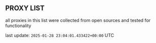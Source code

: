 ## PROXY LIST

all proxies in this list were collected from open sources and tested for functionality

last update: `2025-01-28 23:04:01.433422+00:00` UTC